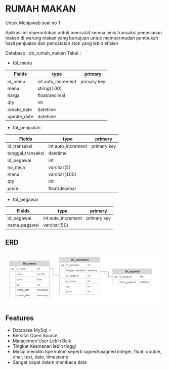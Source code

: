 
# RUMAH MAKAN

Untuk Menjawab soal no 1

Aplikasi ini diperuntukan untuk mencatat semua jenis transaksi pemesanan makan di warung makan yang bertujuan untuk mempermudah pembukan hasil penjualan dan pencatatan stok yang lebih efisien

Database : db_rumah_makan
Tabel :
- tbl_menu

| Fields | type |primary|
| ------ | ------ | ------ |
| id_menu | int auto_increment| primary key|
|menu |string(100)||
|harga | float/decimal||
|qty | int||
|create_date | datetime||
|update_date | datetime||

- tbl_penjualan

| Fields | type |primary|
| ------ | ------ | ------ |
|id_transaksi| int auto_increment|  primary key|
|tanggal_transaksi| datetime||
|id_pegawai| int ||
|no_meja| varchar(5) ||
|menu| varchar(100) ||
|qty| int ||
|price| float/decimal ||

- tbl_pegawai

| Fields | type |primary|
| ------ | ------ | ------ |
|id_pegawai | int auto_increment| primary key|
|nama_pegawai |varchar(50)||


## ERD

![App Screenshot](erd.png)












## Features
- Database MySql = 
 - Bersifat Open Source
 - Manajemen User Lebih Baik
 - Tingkat Keamanan lebih tinggi
 - Mysql memiliki tipe kolom seperti signed/usigned integer, float, double, char, text, date, timestamp
 - Sangat cepat dalam membaca data
<!-- - Backedn = GO
karana untuk build dan hasil buildnya lebih cepat dan hasil build menjadi file exetension
- Router = GIN 
(Gin’s Performance
Baiknya performa gin sangat terpengaruh oleh route grouping dan small memory.

Kemampuan gin untuk route grouping memungkinkan route pada Gin nest tanpa batas dan tanpa mempengaruhi performa.

Sedangkan small memory membuat semakin sedikitnya memori yang dikonsumsi server yang menjadikannya lebih cepat. ) -->

